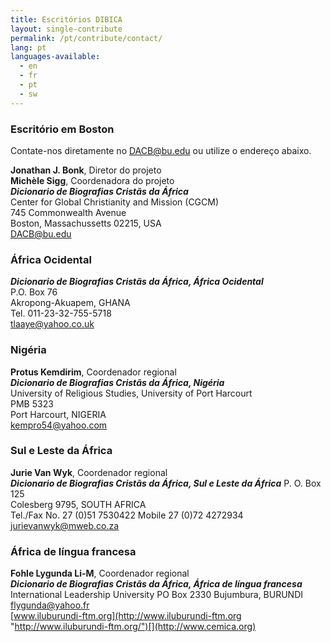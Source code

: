 ```yaml
---
title: Escritórios DIBICA
layout: single-contribute
permalink: /pt/contribute/contact/
lang: pt
languages-available:                         
  - en
  - fr
  - pt
  - sw
---
```

### Escritório em Boston

Contate-nos diretamente no [DACB@bu.edu](mailto:dacb@omsc.org) ou utilize o endereço abaixo.

**Jonathan J. Bonk**, Diretor do projeto  
**Michèle Sigg**, Coordenadora do projeto  
**_Dicionario de Biografias Cristãs da África_**  
Center for Global Christianity and Mission (CGCM)  
745 Commonwealth Avenue  
Boston, Massachussetts 02215, USA  
DACB@bu.edu  

### África Ocidental  

**_Dicionario de Biografias Cristãs da África, África Ocidental_**  
P.O. Box 76  
Akropong-Akuapem, GHANA  
Tel. 011-23-32-755-5718  
tlaaye@yahoo.co.uk

### Nigéria  

**Protus Kemdirim**, Coordenador regional  
**_Dicionario de Biografias Cristãs da África, Nigéria_**  
University of Religious Studies, University of Port Harcourt  
PMB 5323  
Port Harcourt, NIGERIA  
kempro54@yahoo.com

### Sul e Leste da África  

**Jurie Van Wyk**, Coordenador regional  
**_Dicionario de Biografias Cristãs da África, Sul e Leste da África_**
P. O. Box 125  
Colesberg 9795, SOUTH AFRICA  
Tel./Fax No. 27 (0)51 7530422
Mobile 27 (0)72 4272934  
jurievanwyk@mweb.co.za

### África de língua francesa  

**Fohle Lygunda Li-M**, Coordenador regional  
**_Dicionario de Biografias Cristãs da África, África de língua francesa_**
International Leadership University
PO Box 2330 Bujumbura, BURUNDI
flygunda@yahoo.fr  
[www.iluburundi-ftm.org](http://www.iluburundi-ftm.org "http://www.iluburundi-ftm.org/")[](http://www.cemica.org)
